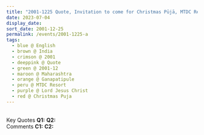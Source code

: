 ```yaml
---
title: "2001-1225 Quote, Invitation to come for Christmas Pūjā, MTDC Resort, Gaṇapatīpuḷe, Maharashtra, India"
date: 2023-07-04
display_date: 
sort_date: 2001-12-25
permalink: /events/2001-1225-a
tags:
  - blue @ English
  - brown @ India
  - crimson @ 2001
  - deeppink @ Quote
  - green @ 2001-12
  - maroon @ Maharashtra
  - orange @ Ganapatipule
  - peru @ MTDC Resort
  - purple @ Lord Jesus Christ
  - red @ Christmas Puja
---
```


<br>

<wave-list>
  <list-title color="DarkSeaGreen" width="55">Key Quotes</list-title>
  <list-item color="BlanchedAlmond" width="280"><b>Q1:</b> <i></i></list-item>
  <list-item color="Lavender" width="280"><b>Q2:</b> <i></i></list-item>
</wave-list>

<br>

<wave-list>
  <list-title color="DarkSeaGreen" width="55">Comments</list-title>
  <list-item color="BlanchedAlmond" width="280"><b>C1:</b> <i></i></list-item>
  <list-item color="Lavender" width="280"><b>C2:</b> <i></i></list-item>
</wave-list>